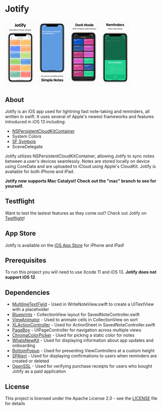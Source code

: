 # Jotify

<img src="docs/1.png" width="20%"> <img src="docs/2.png" width="20%"> <img src="docs/3.png" width="20%"> <img src="docs/4.png" width="20%">

## About

Jotify is an iOS app used for lightning fast note-taking and reminders, all written in swift. It uses several of Apple's newest frameworks and features introduced in iOS 13 including:
- [NSPersistentCloudKitContainer](https://developer.apple.com/documentation/coredata/nspersistentcloudkitcontainer)
- System Colors 
- [SF Symbols](https://developer.apple.com/design/human-interface-guidelines/sf-symbols/overview/)
- SceneDelegate

Jotify utilizes NSPersistentCloudKitContainer, allowing Jotify to sync notes between a user's devices seamlessly. Notes are stored locally on device using CoreData and are uploaded to iCloud using Apple's CloudKit. Jotify is avaliable for both iPhone and iPad.

<b>Jotify now supports Mac Catalyst! Check out the "mac" branch to see for yourself.</b>

## Testflight

Want to test the lastest features as they come out? Check out Jotify on [Testflight](https://testflight.apple.com/join/EnJVSmNy)!

## App Store

Jotify is available on the [iOS App Store](https://apps.apple.com/us/app/jotify/id1469983730?ls=1) for iPhone and iPad! 

## Prerequisites

To run this project you will need to use Xcode 11 and iOS 13. **Jotify does not support iOS 12**.

## Dependencies

- [MultilineTextField](https://github.com/rlaguilar/MultilineTextField) - Used in WriteNoteView.swift to create a UITextView with a placeholder
- [Blueprints](https://github.com/zenangst/Blueprints) - CollectionView layout for SavedNoteController.swift
- [ViewAnimator](https://github.com/marcosgriselli/ViewAnimator) - Used to animate cells in CollectionView on sort
- [XLActionController](https://github.com/xmartlabs/XLActionController) - Used for ActionSheet in SavedNoteController.swift
- [PageBoy](https://github.com/uias/Pageboy) - UIPageController for navigation across multiple views
- [ChromaColorPicker](https://github.com/joncardasis/ChromaColorPicker) - Used for picking a static color for notes
- [WhatsNewKit](https://github.com/SvenTiigi/WhatsNewKit) - Used for displaying information about app updates and onboarding
- [BottomPopup](https://github.com/ergunemr/BottomPopup) - Used for presenting ViewControllers at a custom height
- [SPAlert](https://github.com/ivanvorobei/SPAlert) - Used for displaying confirmations to users when reminders are created or deleted
- [OpenSSL](https://github.com/krzyzanowskim/OpenSSL) - Used for verifying purchase receipts for users who bought Jotify as a paid application

## License

This project is licensed under the Apache License 2.0 - see the [LICENSE](LICENSE) file for details
